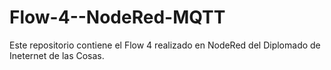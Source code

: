 # Flow-4--NodeRed-MQTT
Este repositorio contiene el Flow 4 realizado en NodeRed del Diplomado de Ineternet de las Cosas. 
